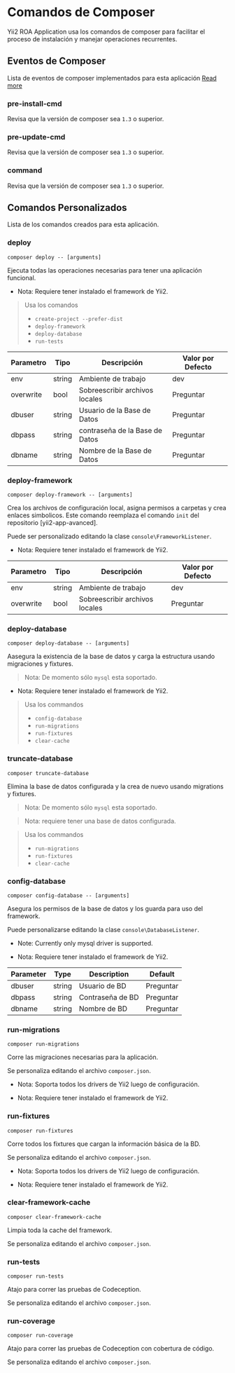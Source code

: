 Comandos de Composer
===================

Yii2 ROA Application usa los comandos de composer para facilitar el proceso de
instalación y manejar operaciones recurrentes.

Eventos de Composer
-------------------

Lista de eventos de composer implementados para esta aplicación
[Read more](https://getcomposer.org/doc/articles/scripts.md#event-names)

### pre-install-cmd

Revisa que la versión de composer sea `1.3` o superior.

### pre-update-cmd

Revisa que la versión de composer sea `1.3` o superior.

### command

Revisa que la versión de composer sea `1.3` o superior.

Comandos Personalizados
-----------------------

Lista de los comandos creados para esta aplicación.

### deploy

`composer deploy -- [arguments]`

Ejecuta todas las operaciones necesarias para tener una aplicación funcional.

* Nota: Requiere tener instalado el framework de Yii2.

> Usa los comandos
>
> * `create-project --prefer-dist`
> * `deploy-framework`
> * `deploy-database`
> * `run-tests`

Parametro |	Tipo   | Descripción                    | Valor por Defecto
--------- | ------ | ------------------------------ | -------
env       | string | Ambiente de trabajo            | dev
overwrite | bool   | Sobreescribir archivos locales |	Preguntar
dbuser    | string | Usuario de la Base de Datos    | Preguntar
dbpass    | string | contraseña de la Base de Datos | Preguntar
dbname    | string | Nombre de la Base de Datos     | Preguntar

### deploy-framework

`composer deploy-framework -- [arguments]`

Crea los archivos de configuración local, asigna permisos a carpetas y crea
enlaces simbolicos. Este comando reemplaza el comando `init` del repositorio
[yii2-app-avanced].

Puede ser personalizado editando la clase `console\FrameworkListener`.

* Nota: Requiere tener instalado el framework de Yii2.

Parametro |	Tipo   | Descripción                    | Valor por Defecto
--------- | ------ | ------------------------------ | -------
env       | string | Ambiente de trabajo            | dev
overwrite | bool   | Sobreescribir archivos locales |	Preguntar
 
### deploy-database

`composer deploy-database -- [arguments]`

Aasegura la existencia de la base de datos y carga la estructura usando migraciones y fixtures.

> Nota: De momento sólo `mysql` esta soportado.

* Nota: Requiere tener instalado el framework de Yii2.

> Usa los commandos
>
> * `config-database`
> * `run-migrations`
> * `run-fixtures`
> * `clear-cache`

### truncate-database

`composer truncate-database`

Elimina la base de datos configurada y la crea de nuevo usando migrations y
fixtures.

> Nota: De momento sólo `mysql` esta soportado.

> Nota: requiere tener una base de datos configurada.

> Usa los commandos
>
> * `run-migrations`
> * `run-fixtures`
> * `clear-cache`

### config-database

`composer config-database -- [arguments]`

Asegura los permisos de la base de datos y los guarda para uso del framework.

Puede personalizarse editando la clase `console\DatabaseListener`.

* Note: Currently only mysql driver is supported.

* Nota: Requiere tener instalado el framework de Yii2.

Parameter |	Type   | Description      | Default
--------- | ------ | ---------------- | ---------
dbuser    | string | Usuario de BD    | Preguntar
dbpass    | string | Contraseña de BD | Preguntar
dbname    | string | Nombre de BD     | Preguntar

### run-migrations

`composer run-migrations`

Corre las migraciones necesarias para la aplicación.

Se personaliza editando el archivo `composer.json`.

* Nota: Soporta todos los drivers de Yii2 luego de configuración.

* Nota: Requiere tener instalado el framework de Yii2.

### run-fixtures

`composer run-fixtures`

Corre todos los fixtures que cargan la información básica de la BD.

Se personaliza editando el archivo `composer.json`.

* Nota: Soporta todos los drivers de Yii2 luego de configuración.

* Nota: Requiere tener instalado el framework de Yii2.

### clear-framework-cache

`composer clear-framework-cache`

Limpia toda la cache del framework.

Se personaliza editando el archivo `composer.json`.

### run-tests

`composer run-tests`

Atajo para correr las pruebas de Codeception.

Se personaliza editando el archivo `composer.json`.

### run-coverage

`composer run-coverage`

Atajo para correr las pruebas de Codeception con cobertura de código.

Se personaliza editando el archivo `composer.json`.
